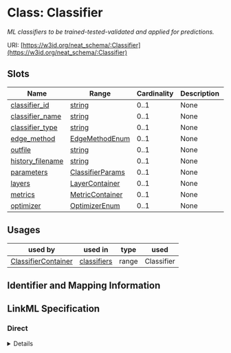 # Class: Classifier
_ML classifiers to be trained-tested-validated and applied for predictions._





URI: [https://w3id.org/neat_schema/:Classifier](https://w3id.org/neat_schema/:Classifier)



<!-- no inheritance hierarchy -->



## Slots

| Name | Range | Cardinality | Description  | Info |
| ---  | --- | --- | --- | --- |
| [classifier_id](classifier_id.md) | [string](string.md) | 0..1 | None  | . |
| [classifier_name](classifier_name.md) | [string](string.md) | 0..1 | None  | . |
| [classifier_type](classifier_type.md) | [string](string.md) | 0..1 | None  | . |
| [edge_method](edge_method.md) | [EdgeMethodEnum](EdgeMethodEnum.md) | 0..1 | None  | . |
| [outfile](outfile.md) | [string](string.md) | 0..1 | None  | . |
| [history_filename](history_filename.md) | [string](string.md) | 0..1 | None  | . |
| [parameters](parameters.md) | [ClassifierParams](ClassifierParams.md) | 0..1 | None  | . |
| [layers](layers.md) | [LayerContainer](LayerContainer.md) | 0..1 | None  | . |
| [metrics](metrics.md) | [MetricContainer](MetricContainer.md) | 0..1 | None  | . |
| [optimizer](optimizer.md) | [OptimizerEnum](OptimizerEnum.md) | 0..1 | None  | . |


## Usages


| used by | used in | type | used |
| ---  | --- | --- | --- |
| [ClassifierContainer](ClassifierContainer.md) | [classifiers](classifiers.md) | range | Classifier |



## Identifier and Mapping Information









## LinkML Specification

<!-- TODO: investigate https://stackoverflow.com/questions/37606292/how-to-create-tabbed-code-blocks-in-mkdocs-or-sphinx -->

### Direct

<details>
```yaml
name: Classifier
description: ML classifiers to be trained-tested-validated and applied for predictions.
from_schema: https://w3id.org/neat_schema
attributes:
  classifier_id:
    name: classifier_id
    from_schema: https://w3id.org/neat_schema
  classifier_name:
    name: classifier_name
    from_schema: https://w3id.org/neat_schema
  classifier_type:
    name: classifier_type
    from_schema: https://w3id.org/neat_schema
  edge_method:
    name: edge_method
    from_schema: https://w3id.org/neat_schema
    range: edge_method_enum
  outfile:
    name: outfile
    from_schema: https://w3id.org/neat_schema
  history_filename:
    name: history_filename
    from_schema: https://w3id.org/neat_schema
  parameters:
    name: parameters
    from_schema: https://w3id.org/neat_schema
    range: ClassifierParams
  layers:
    name: layers
    from_schema: https://w3id.org/neat_schema
    range: LayerContainer
  metrics:
    name: metrics
    from_schema: https://w3id.org/neat_schema
    range: MetricContainer
  optimizer:
    name: optimizer
    from_schema: https://w3id.org/neat_schema
    range: optimizer_enum

```
</details>

### Induced

<details>
```yaml
name: Classifier
description: ML classifiers to be trained-tested-validated and applied for predictions.
from_schema: https://w3id.org/neat_schema
attributes:
  classifier_id:
    name: classifier_id
    from_schema: https://w3id.org/neat_schema
    alias: classifier_id
    owner: Classifier
    range: string
  classifier_name:
    name: classifier_name
    from_schema: https://w3id.org/neat_schema
    alias: classifier_name
    owner: Classifier
    range: string
  classifier_type:
    name: classifier_type
    from_schema: https://w3id.org/neat_schema
    alias: classifier_type
    owner: Classifier
    range: string
  edge_method:
    name: edge_method
    from_schema: https://w3id.org/neat_schema
    alias: edge_method
    owner: Classifier
    range: edge_method_enum
  outfile:
    name: outfile
    from_schema: https://w3id.org/neat_schema
    alias: outfile
    owner: Classifier
    range: string
  history_filename:
    name: history_filename
    from_schema: https://w3id.org/neat_schema
    alias: history_filename
    owner: Classifier
    range: string
  parameters:
    name: parameters
    from_schema: https://w3id.org/neat_schema
    alias: parameters
    owner: Classifier
    range: ClassifierParams
  layers:
    name: layers
    from_schema: https://w3id.org/neat_schema
    alias: layers
    owner: Classifier
    range: LayerContainer
  metrics:
    name: metrics
    from_schema: https://w3id.org/neat_schema
    alias: metrics
    owner: Classifier
    range: MetricContainer
  optimizer:
    name: optimizer
    from_schema: https://w3id.org/neat_schema
    alias: optimizer
    owner: Classifier
    range: optimizer_enum

```
</details>